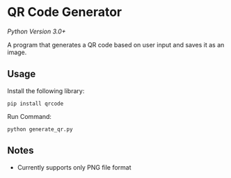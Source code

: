 # QR Code Generator

*Python Version 3.0+*

A program that generates a QR code based on user input and saves it as an image.

## Usage
Install the following library:
```
pip install qrcode 
```

Run Command:

```
python generate_qr.py
```

## Notes
- Currently supports only PNG file format
